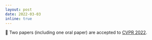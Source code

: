 ```yaml
---
layout: post
date: 2022-03-03
inline: true
---
```


📝 Two papers (including one oral paper) are accepted to [CVPR 2022](https://cvpr2022.thecvf.com).
